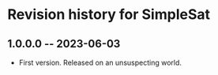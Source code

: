 # Revision history for SimpleSat

## 1.0.0.0 -- 2023-06-03

* First version. Released on an unsuspecting world.
